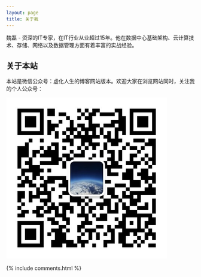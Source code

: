 ```yaml
---
layout: page
title: 关于我 
---
```


魏磊 - 资深的IT专家，在IT行业从业超过15年。他在数据中心基础架构、云计算技术、存储、网络以及数据管理方面有着丰富的实战经验。

## 关于本站

本站是微信公众号：虚化人生的博客网站版本。欢迎大家在浏览网站同时，关注我的个人公众号：

![Qrcode](qrcode.jpg)

{% include comments.html %}

